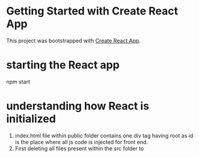 # Getting Started with Create React App
This project was bootstrapped with [Create React App](https://github.com/facebook/create-react-app).

# starting the React app
npm start

# understanding how React is initialized
1. index.html file within public folder contains one div tag having root as id is the place where all js code is injected for front end.
2. First deleting all files present within the src folder to 
